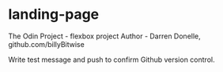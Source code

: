 # landing-page
The Odin Project - flexbox project
Author - Darren Donelle, github.com/billyBitwise

Write test message and push to confirm Github version control.
